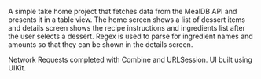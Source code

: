 A simple take home project that fetches data from the MealDB API and presents it in a table view. The home screen shows a list of dessert items and details screen shows the recipe instructions and ingredients list after the user selects a dessert. Regex is used to parse for ingredient names and amounts so that they can be shown in the details screen.

Network Requests completed with Combine and URLSession.
UI built using UIKit.
